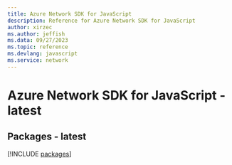 ```yaml
---
title: Azure Network SDK for JavaScript
description: Reference for Azure Network SDK for JavaScript
author: xirzec
ms.author: jeffish
ms.data: 09/27/2023
ms.topic: reference
ms.devlang: javascript
ms.service: network
---
```

# Azure Network SDK for JavaScript - latest
## Packages - latest
[!INCLUDE [packages](network-index.md)]